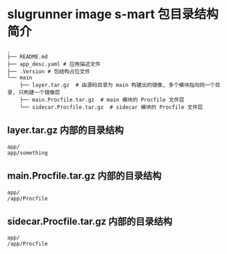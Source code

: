 # slugrunner image s-mart 包目录结构简介
```
.
├── README.md
├── app_desc.yaml # 应用描述文件
├── .Version # 包结构占位文件
└── main
    ├── layer.tar.gz  # 由源码目录为 main 构建出的镜像, 多个模块指向同一个目录, 只构建一个镜像层
    ├── main.Procfile.tar.gz  # main 模块的 Procfile 文件层
    └── sidecar.Procfile.tar.gz  # sidecar 模块的 Procfile 文件层
```
 
## layer.tar.gz 内部的目录结构
```
app/
app/something
```

## main.Procfile.tar.gz 内部的目录结构
```
app/
/app/Procfile
```

## sidecar.Procfile.tar.gz 内部的目录结构
```
app/
/app/Procfile
```
